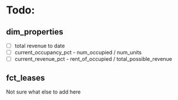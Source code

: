 # Todo:

## dim_properties

- [ ] total revenue to date
- [ ] current_occupancy_pct - num_occupied / num_units
- [ ] current_revenue_pct - rent_of_occupied / total_possible_revenue

## fct_leases

Not sure what else to add here
